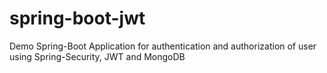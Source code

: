 # spring-boot-jwt
Demo Spring-Boot Application for authentication and authorization of user using Spring-Security, JWT and MongoDB
